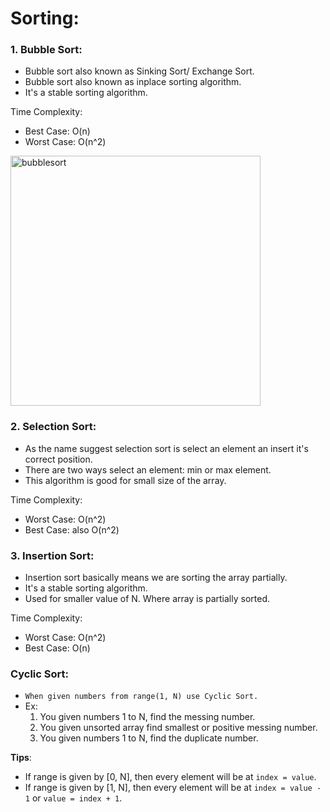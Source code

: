 # Sorting:

### 1. Bubble Sort:
- Bubble sort also known as Sinking Sort/ Exchange Sort.
- Bubble sort also known as inplace sorting algorithm.
- It's a stable sorting algorithm.

Time Complexity:
- Best Case: O(n)
- Worst Case: O(n^2)
<img src="https://github.com/sajib-mandal/DataStructures-and-Algorithms-in-JavaScript/blob/main/images/bubblesort.jpg" alt="bubblesort" height="400" weight="420">

### 2. Selection Sort:
- As the name suggest selection sort is select an element an insert it's correct position.
- There are two ways select an element: min or max element.
- This algorithm is good for small size of the array.

Time Complexity:
- Worst Case: O(n^2)
- Best Case: also O(n^2)

### 3. Insertion Sort:
- Insertion sort basically means we are sorting the array partially.
- It's a stable sorting algorithm.
- Used for smaller value of N. Where array is partially sorted.

Time Complexity:
- Worst Case: O(n^2)
- Best Case: O(n)

### Cyclic Sort:
- `When given numbers from range(1, N) use Cyclic Sort.`
- Ex:
   1. You given numbers 1 to N, find the messing number.
   2. You given unsorted array find smallest or positive messing number.
   3. You given numbers 1 to N, find the duplicate number.

**Tips**:
- If range is given by [0, N], then every element will be at `index = value`.
- If range is given by [1, N], then every element will be at `index = value - 1` or `value = index + 1`.